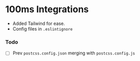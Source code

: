 # 100ms Integrations

- Added Tailwind for ease.
- Config files in `.eslintignore`

### Todo

- [ ] Prev `postcss.config.json` merging with `postcss.config.js`
